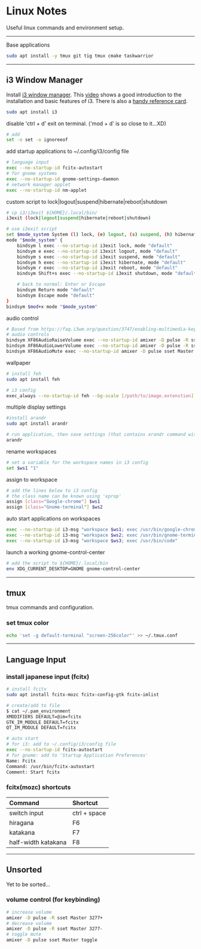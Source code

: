 # Linux Notes
Useful linux commands and environment setup.

---

Base applications

```bash
sudo apt install -y tmux git tig tmux cmake taskwarrior
```

---

## i3 Window Manager

Install [i3 window manager](https://i3wm.org/). This [video](https://youtu.be/j1I63wGcvU4) shows a good introduction to the installation and basic features of i3. There is also a [handy reference card](https://i3wm.org/docs/refcard.html).

```bash
sudo apt install i3
```

disable 'ctrl + d' exit on terminal. ('mod + d' is so close to it...XD)
```bash
# add 
set -o set -o ignoreeof
```

add startup applications to  ~/.config/i3/config file
```bash
# language input
exec --no-startup-id fcitx-autostart
# for gnome systems
exec --no-startup-id gnome-settings-daemon
# network manager applet
exec --no-startup-id nm-applet
```

custom script to lock|logout|suspend|hibernate|reboot|shutdown
```bash
# cp i3/i3exit ${HOME}/.local/bin/
i3exit (lock|logout|suspend|hibernate|reboot|shutdown)

# use i3exit script
set $mode_system System (l) lock, (e) logout, (s) suspend, (h) hibernate, (r) reboot, (Shift+s) shutdown
mode "$mode_system" {
    bindsym l exec --no-startup-id i3exit lock, mode "default"
    bindsym e exec --no-startup-id i3exit logout, mode "default"
    bindsym s exec --no-startup-id i3exit suspend, mode "default"
    bindsym h exec --no-startup-id i3exit hibernate, mode "default"
    bindsym r exec --no-startup-id i3exit reboot, mode "default"
    bindsym Shift+s exec --no-startup-id i3exit shutdown, mode "default"

    # back to normal: Enter or Escape
    bindsym Return mode "default"
    bindsym Escape mode "default"
}
bindsym $mod+x mode "$mode_system"
```

audio control

```bash
# Based from https://faq.i3wm.org/question/3747/enabling-multimedia-keys/?answer=3759#post-id-3759
# audio controls
bindsym XF86AudioRaiseVolume exec --no-startup-id amixer -D pulse -R sset Master 3277+ # increase volume
bindsym XF86AudioLowerVolume exec --no-startup-id amixer -D pulse -R sset Master 3277- #decrease volume
bindsym XF86AudioMute exec --no-startup-id amixer -D pulse sset Master toggle # toggle mute
```

wallpaper

```bash
# install feh
sudo apt install feh

# i3 config
exec_always --no-startup-id feh --bg-scale [/path/to/image.extenstion]
```

multiple display settings

```bash
#install arandr
sudo apt install arandr

# run application, then save settings (that contains xrandr command with arguments) and add to i3 config file using exec_always
arandr
```

rename workspaces

```bash
# set a variable for the workspace names in i3 config
set $ws1 "1"
```

assign to workspace

```bash
# add the lines below to i3 config
# the class name can be known using 'xprop'
assign [class="Google-chrome"] $ws1
assign [class="Gnome-terminal"] $ws2
```

auto start applications on workspaces
```bash
exec --no-startup-id i3-msg "workspace $ws1; exec /usr/bin/google-chrome"
exec --no-startup-id i3-msg "workspace $ws2; exec /usr/bin/gnome-terminal"
exec --no-startup-id i3-msg "workspace $ws3; exec /usr/bin/code"
```

launch a working gnome-control-center

```bash
# add the script to ${HOME}/.local/bin
env XDG_CURRENT_DESKTOP=GNOME gnome-control-center
```

---

## tmux
tmux commands and configuration.

### set tmux color
```bash
echo 'set -g default-terminal "screen-256color"' >> ~/.tmux.conf
```

---

## Language Input

### install japanese input (fcitx)

```bash
# install fcitx
sudo apt install fcitx-mozc fcitx-config-gtk fcitx-imlist

# create/add to file
$ cat ~/.pam_environment 
XMODIFIERS DEFAULT=@im=fcitx
GTK_IM_MODULE DEFAULT=fcitx
QT_IM_MODULE DEFAULT=fcitx

# auto start
# for i3: add to ~/.config/i3/config file
exec --no-startup-id fcitx-autostart
# for gnome: add to 'Startup Application Preferences'
Name: Fcitx
Command: /usr/bin/fcitx-autostart
Comment: Start fcitx
```

### fcitx(mozc) shortcuts

| Command             | Shortcut     |
|:------------------- |:------------ |
| switch input        | ctrl + space |
| hiragana            | F6           |
| katakana            | F7           |
| half-width katakana | F8           |

---

## Unsorted
Yet to be sorted...

### volume control (for keybinding)
```bash
# increase volume
amixer -D pulse -R sset Master 3277+
# decrease volume
amixer -D pulse -R sset Master 3277-
# toggle mute
amixer -D pulse sset Master toggle
```

